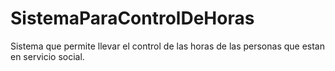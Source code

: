 # SistemaParaControlDeHoras
Sistema que permite llevar el control de las horas de las personas que estan en servicio social.
